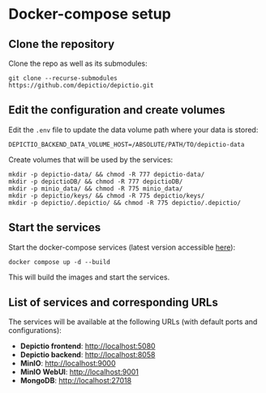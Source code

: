 
# Docker-compose setup

## Clone the repository

Clone the repo as well as its submodules:

```
git clone --recurse-submodules https://github.com/depictio/depictio.git
```

## Edit the configuration and create volumes

Edit the `.env` file to update the data volume path where your data is stored:


```
DEPICTIO_BACKEND_DATA_VOLUME_HOST=/ABSOLUTE/PATH/TO/depictio-data
```

Create volumes that will be used by the services:

```
mkdir -p depictio-data/ && chmod -R 777 depictio-data/
mkdir -p depictioDB/ && chmod -R 777 depictioDB/
mkdir -p minio_data/ && chmod -R 775 minio_data/
mkdir -p depictio/keys/ && chmod -R 775 depictio/keys/
mkdir -p depictio/.depictio/ && chmod -R 775 depictio/.depictio/
```

## Start the services

Start the docker-compose services (latest version accessible [here](https://github.com/depictio/depictio/blob/main/docker-compose.yaml)):

```
docker compose up -d --build
```

This will build the images and start the services. 



## List of services and corresponding URLs

The services will be available at the following URLs (with default ports and configurations):

* **Depictio frontend**: [http://localhost:5080](**http**://localhost:5080)
* **Depictio backend**: [http://localhost:8058](http://localhost:8058)
* **MinIO**: [http://localhost:9000](http://localhost:9000)
* **MinIO WebUI**: [http://localhost:9001](http://localhost:9001)
* **MongoDB**: [http://localhost:27018](http://localhost:27018)


